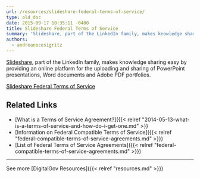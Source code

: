 ```yaml
---
url: /resources/slideshare-federal-terms-of-service/
type: old_doc
date: 2015-09-17 10:35:11 -0400
title: Slideshare Federal Terms of Service
summary: 'Slideshare, part of the LinkedIn family, makes knowledge sharing easy by providing an online platform for the uploading and sharing of PowerPoint presentations, Word documents and Adobe PDF portfolios. Slideshare Federal Terms of Service   Related Links What is a Terms of Service Agreement? Information on Federal Compatible Terms of Service List of Federal Terms'
authors:
  - andreanocesigritz
---
```


[Slideshare](http://www.slideshare.net/), part of the LinkedIn family, makes knowledge sharing easy by providing an online platform for the uploading and sharing of PowerPoint presentations, Word documents and Adobe PDF portfolios.

<a class="button" style="color: #000000" href="http://www.slideshare.net/DigitalGov/hootsuite-tosamendment">Slideshare Federal Terms of Service</a>

 

## Related Links

  * [What is a Terms of Service Agreement?]({{< relref "2014-05-13-what-is-a-terms-of-service-and-how-do-i-get-one.md" >}}
  * [Information on Federal Compatible Terms of Service]({{< relref "federal-compatible-terms-of-service-agreements.md" >}})
  * [List of Federal Terms of Service Agreements]({{< relref "federal-compatible-terms-of-service-agreements.md" >}})

 

* * *

See more [DigitalGov Resources]({{< relref "resources.md" >}})